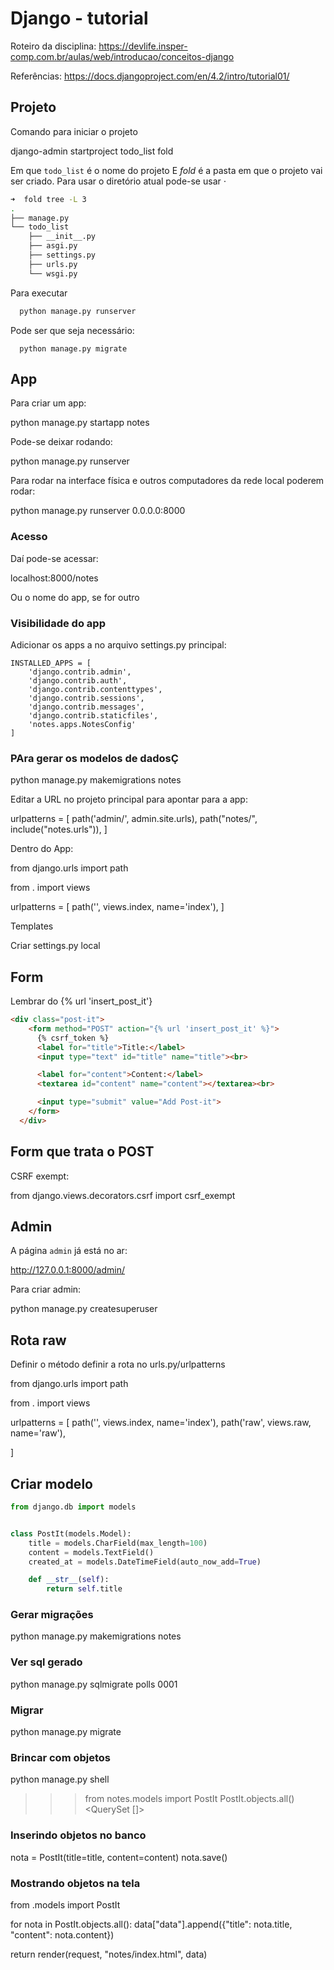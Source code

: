 
# Django - tutorial

Roteiro da disciplina:
https://devlife.insper-comp.com.br/aulas/web/introducao/conceitos-django


Referências:
https://docs.djangoproject.com/en/4.2/intro/tutorial01/


## Projeto

Comando para iniciar o projeto

  django-admin startproject todo_list fold


Em que `todo_list` é o nome do projeto
E *fold* é a pasta em que o projeto vai ser criado. Para usar o diretório atual pode-se usar $\cdot$

```bash
➜  fold tree -L 3
.
├── manage.py
└── todo_list
    ├── __init__.py
    ├── asgi.py
    ├── settings.py
    ├── urls.py
    └── wsgi.py


```

Para executar

```bash
  python manage.py runserver
```

Pode ser que seja necessário:

```
  python manage.py migrate
```

## App

Para criar um app:

  python manage.py startapp notes

Pode-se deixar rodando:

  python manage.py runserver

Para rodar na interface física e outros computadores da rede local poderem rodar:

  python manage.py runserver 0.0.0.0:8000


### Acesso

Daí pode-se acessar:

  localhost:8000/notes

Ou o nome do app, se for outro


### Visibilidade do app

Adicionar os apps a no arquivo settings.py principal:

```
INSTALLED_APPS = [
    'django.contrib.admin',
    'django.contrib.auth',
    'django.contrib.contenttypes',
    'django.contrib.sessions',
    'django.contrib.messages',
    'django.contrib.staticfiles',
    'notes.apps.NotesConfig'
]
```

### PAra gerar os modelos de dadosÇ

python manage.py makemigrations notes


Editar a URL no projeto principal para apontar para a app:

  urlpatterns = [
      path('admin/', admin.site.urls),
      path("notes/", include("notes.urls")),
  ]


Dentro do App:

from django.urls import path

from . import views

urlpatterns = [
    path('', views.index, name='index'),
]


Templates

Criar settings.py local


## Form

Lembrar do {% url 'insert_post_it'}

```html
<div class="post-it">
    <form method="POST" action="{% url 'insert_post_it' %}">
      {% csrf_token %}
      <label for="title">Title:</label>
      <input type="text" id="title" name="title"><br>

      <label for="content">Content:</label>
      <textarea id="content" name="content"></textarea><br>

      <input type="submit" value="Add Post-it">
    </form>
  </div>

```

## Form que trata o POST

CSRF exempt:

  from django.views.decorators.csrf import csrf_exempt



## Admin

A página `admin` já está no ar:

http://127.0.0.1:8000/admin/

Para criar admin:

  python manage.py createsuperuser


## Rota raw

Definir o método  definir a rota no urls.py/urlpatterns

from django.urls import path

from . import views

urlpatterns = [
    path('', views.index, name='index'),
    path('raw', views.raw, name='raw'),

]

## Criar modelo

```python
from django.db import models


class PostIt(models.Model):
    title = models.CharField(max_length=100)
    content = models.TextField()
    created_at = models.DateTimeField(auto_now_add=True)

    def __str__(self):
        return self.title

```

### Gerar migrações

python manage.py makemigrations notes


### Ver sql gerado

python manage.py sqlmigrate polls 0001

### Migrar

python manage.py migrate

### Brincar com objetos

python manage.py shell


>>> from notes.models import PostIt
>>> PostIt.objects.all()
<QuerySet []>


### Inserindo objetos no banco

nota = PostIt(title=title, content=content)
nota.save()

### Mostrando objetos na tela

from .models import PostIt

for nota in PostIt.objects.all():
    data["data"].append({"title": nota.title, "content": nota.content})

return render(request, "notes/index.html", data)
